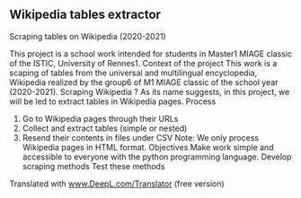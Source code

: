 ## Wikipedia tables extractor
Scraping tables on Wikipedia (2020-2021)

This project is a school work intended for students in Master1 MIAGE classic of the ISTIC, University of Rennes1.
Context of the project
This work is a scaping of tables from the universal and multilingual encyclopedia, Wikipedia realized by the group6 of M1 MIAGE classic of the school year (2020-2021). 
Scraping Wikipedia ?
As its name suggests, in this project, we will be led to extract tables in Wikipedia pages.
     Process
1.	 Go to Wikipedia pages through their URLs
2.	Collect and extract tables (simple or nested) 
3.	Resend their contents in files under CSV
Note: We only process Wikipedia pages in HTML format.
Objectives
Make work simple and accessible to everyone with the python programming language.
Develop scraping methods 
Test these methods

Translated with www.DeepL.com/Translator (free version)
